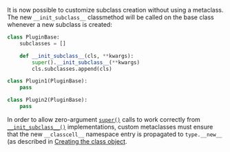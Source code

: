 It is now possible to customize subclass creation without using a metaclass. The new `__init_subclass__` classmethod will be called on the base class whenever a new subclass is created:
    
```python
class PluginBase:
    subclasses = []

    def __init_subclass__(cls, **kwargs):
        super().__init_subclass__(**kwargs)
        cls.subclasses.append(cls)

class Plugin1(PluginBase):
    pass

class Plugin2(PluginBase):
    pass
```    

In order to allow zero-argument [`super()`](https://docs.python.org/library/functions.html#super "super") calls to work correctly from [`__init_subclass__()`](https://docs.python.org/reference/datamodel.html#object.__init_subclass__ "object.__init_subclass__") implementations, custom metaclasses must ensure that the new `__classcell__` namespace entry is propagated to `type.__new__` (as described in [Creating the class object](https://docs.python.org/reference/datamodel.html#class-object-creation).
